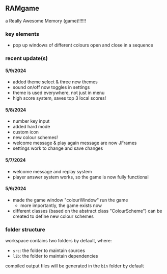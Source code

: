 ## RAMgame
a Really Awesome Memory (game)!!!!!!

### key elements

- pop up windows of different colours open and close in a sequence

### recent update(s)

#### 5/9/2024

- added theme select & three new themes
- sound on/off now toggles in settings
- theme is used everywhere, not just in menu
- high score system, saves top 3 local scores!

#### 5/8/2024

- number key input
- added hard mode
- custom icon
- new colour schemes!
- welcome message & play again message are now JFrames
- settings work to change and save changes

#### 5/7/2024

- welcome message and replay system
- player answer system works, so the game is now fully functional

#### 5/6/2024

- made the game window "colourWindow" run the game
  - more importantly, the game exists now
- different classes (based on the abstract class "ColourScheme") can be created to define new colour schemes

### folder structure

workspace contains two folders by default, where:

- `src`: the folder to maintain sources
- `lib`: the folder to maintain dependencies

compiled output files will be generated in the `bin` folder by default

